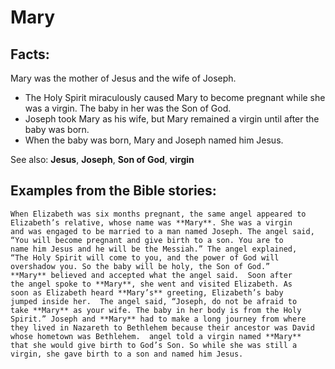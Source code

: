 Mary
====

Facts:
------

Mary was the mother of Jesus and the wife of Joseph.

-   The Holy Spirit miraculously caused Mary to become pregnant while
    she was a virgin. The baby in her was the Son of God.
-   Joseph took Mary as his wife, but Mary remained a virgin until after
    the baby was born.
-   When the baby was born, Mary and Joseph named him Jesus.

See also: **Jesus**, **Joseph**, **Son of God**, **virgin**

Examples from the Bible stories:
--------------------------------

    When Elizabeth was six months pregnant, the same angel appeared to
    Elizabeth’s relative, whose name was **Mary**. She was a virgin
    and was engaged to be married to a man named Joseph. The angel said,
    “You will become pregnant and give birth to a son. You are to
    name him Jesus and he will be the Messiah.” The angel explained,
    “The Holy Spirit will come to you, and the power of God will
    overshadow you. So the baby will be holy, the Son of God.”
    **Mary** believed and accepted what the angel said.  Soon after
    the angel spoke to **Mary**, she went and visited Elizabeth. As
    soon as Elizabeth heard **Mary’s** greeting, Elizabeth’s baby
    jumped inside her.  The angel said, “Joseph, do not be afraid to
    take **Mary** as your wife. The baby in her body is from the Holy
    Spirit.” Joseph and **Mary** had to make a long journey from where
    they lived in Nazareth to Bethlehem because their ancestor was David
    whose hometown was Bethlehem.  angel told a virgin named **Mary**
    that she would give birth to God’s Son. So while she was still a
    virgin, she gave birth to a son and named him Jesus.
